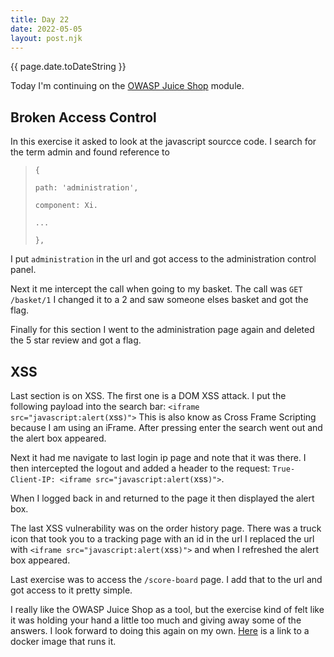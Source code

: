 ```yaml
---
title: Day 22
date: 2022-05-05
layout: post.njk
---
```


{{ page.date.toDateString }}

Today I'm continuing on the [OWASP Juice Shop](https://tryhackme.com/room/owaspjuiceshop) module.

## Broken Access Control
In this exercise it asked to look at the javascript sourcce code. I search for the term admin and found reference to
>`{`
>
>`path: 'administration',`
>
>`component: Xi.`
>
>`...`
>
>`},`

I put `administration` in the url and got access to the administration control panel.

Next it me intercept the call when going to my basket. The call was `GET /basket/1` I changed it to a 2 and saw someone elses basket and got the flag.

Finally for this section I went to the administration page again and deleted the 5 star review and got a flag.

## XSS
Last section is on XSS. The first one is a DOM XSS attack. I put the following payload into the search bar: 
`<iframe src="javascript:alert(`xss`)">`
This is also know as Cross Frame Scripting because I am using an iFrame. After pressing enter the search went out and the alert box appeared.

Next it had me navigate to last login ip page and note that it was there. I then intercepted the logout and added a header to the request: `True-Client-IP: <iframe src="javascript:alert(`xss`)">`.

When I logged back in and returned to the page it then displayed the alert box.

The last XSS vulnerability was on the order history page. There was a truck icon that took you to a tracking page with an id in the url I replaced the url with `<iframe src="javascript:alert(`xss`)">` and when I refreshed the alert box appeared. 


Last exercise was to access the `/score-board` page. I add that to the url and got access to it pretty simple.

I really like the OWASP Juice Shop as a tool, but the exercise kind of felt like it was holding your hand a little too much and giving away some of the answers. I look forward to doing this again on my own. [Here](https://hub.docker.com/r/bkimminich/juice-shop) is a link to a docker image that runs it.